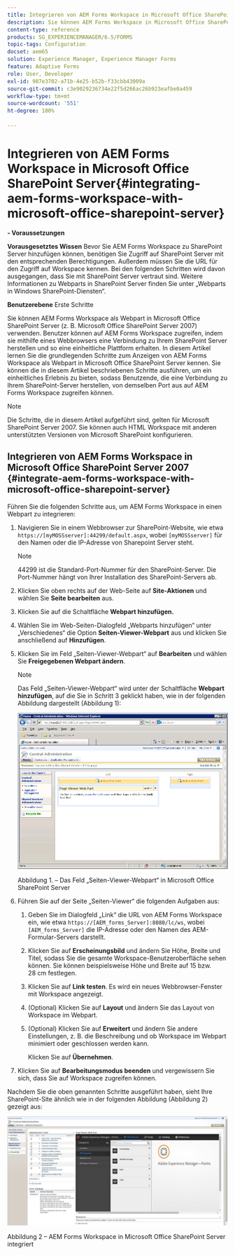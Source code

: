 ```yaml
---
title: Integrieren von AEM Forms Workspace in Microsoft Office SharePoint Server
description: Sie können AEM Forms Workspace in Microsoft Office SharePoint Server integrieren.
content-type: reference
products: SG_EXPERIENCEMANAGER/6.5/FORMS
topic-tags: Configuration
docset: aem65
solution: Experience Manager, Experience Manager Forms
feature: Adaptive Forms
role: User, Developer
exl-id: 907e3702-a71b-4e25-b52b-f33cbb43009a
source-git-commit: c3e9029236734e22f5d266ac26b923eafbe0a459
workflow-type: tm+mt
source-wordcount: '551'
ht-degree: 100%

---
```


# Integrieren von AEM Forms Workspace in Microsoft Office SharePoint Server{#integrating-aem-forms-workspace-with-microsoft-office-sharepoint-server}

**- Voraussetzungen**

**Vorausgesetztes Wissen** 
Bevor Sie AEM Forms Workspace zu SharePoint Server hinzufügen können, benötigen Sie Zugriff auf SharePoint Server mit den entsprechenden Berechtigungen. Außerdem müssen Sie die URL für den Zugriff auf Workspace kennen. Bei den folgenden Schritten wird davon ausgegangen, dass Sie mit SharePoint Server vertraut sind. Weitere Informationen zu Webparts in SharePoint Server finden Sie unter „Webparts in Windows SharePoint-Diensten“.

**Benutzerebene** Erste Schritte

Sie können AEM Forms Workspace als Webpart in Microsoft Office SharePoint Server (z. B. Microsoft Office SharePoint Server 2007) verwenden. Benutzer können auf AEM Forms Workspace zugreifen, indem sie mithilfe eines Webbrowsers eine Verbindung zu Ihrem SharePoint Server herstellen und so eine einheitliche Plattform erhalten. In diesem Artikel lernen Sie die grundlegenden Schritte zum Anzeigen von AEM Forms Workspace als Webpart in Microsoft Office SharePoint Server kennen. Sie können die in diesem Artikel beschriebenen Schritte ausführen, um ein einheitliches Erlebnis zu bieten, sodass Benutzende, die eine Verbindung zu Ihrem SharePoint-Server herstellen, von demselben Port aus auf AEM Forms Workspace zugreifen können.

>[!NOTE]
>
>Die Schritte, die in diesem Artikel aufgeführt sind, gelten für Microsoft SharePoint Server 2007. Sie können auch HTML Workspace mit anderen unterstützten Versionen von Microsoft SharePoint konfigurieren.

## Integrieren von AEM Forms Workspace in Microsoft Office SharePoint Server 2007 {#integrate-aem-forms-workspace-with-microsoft-office-sharepoint-server}

Führen Sie die folgenden Schritte aus, um AEM Forms Workspace in einen Webpart zu integrieren:

1. Navigieren Sie in einem Webbrowser zur SharePoint-Website, wie etwa `https://[myMOSSserver]:44299/default.aspx`, wobei `[myMOSSserver]` für den Namen oder die IP-Adresse von Sharepoint Server steht.

   >[!NOTE]
   >
   >44299 ist die Standard-Port-Nummer für den SharePoint-Server. Die Port-Nummer hängt von Ihrer Installation des SharePoint-Servers ab.

1. Klicken Sie oben rechts auf der Web-Seite auf **Site-Aktionen** und wählen Sie **Seite bearbeiten** aus.
1. Klicken Sie auf die Schaltfläche **Webpart hinzufügen.**
1. Wählen Sie im Web-Seiten-Dialogfeld „Webparts hinzufügen“ unter „Verschiedenes“ die Option **Seiten-Viewer-Webpart** aus und klicken Sie anschließend auf **Hinzufügen**.
1. Klicken Sie im Feld „Seiten-Viewer-Webpart“ auf **Bearbeiten** und wählen Sie **Freigegebenen Webpart ändern**.

   >[!NOTE]
   >
   >Das Feld „Seiten-Viewer-Webpart“ wird unter der Schaltfläche **Webpart hinzufügen**, auf die Sie in Schritt 3 geklickt haben, wie in der folgenden Abbildung dargestellt (Abbildung 1):

   ![Feld „Seiten-Viewer-Webpart“ in Microsoft Office SharePoint Server.](assets/page-viewer-web-part-box-in-microsoft-office-sharepoint-server.png)

   Abbildung 1. – Das Feld „Seiten-Viewer-Webpart“ in Microsoft Office SharePoint Server

1. Führen Sie auf der Seite „Seiten-Viewer“ die folgenden Aufgaben aus:

   1. Geben Sie im Dialogfeld „Link“ die URL von AEM Forms Workspace ein, wie etwa `https://[AEM_forms_Server]:8080/lc/ws`, wobei `[AEM_forms_Server]` die IP-Adresse oder den Namen des AEM-Formular-Servers darstellt.
   1. Klicken Sie auf **Erscheinungsbild** und ändern Sie Höhe, Breite und Titel, sodass Sie die gesamte Workspace-Benutzeroberfläche sehen können. Sie können beispielsweise Höhe und Breite auf 15 bzw. 28 cm festlegen.
   1. Klicken Sie auf **Link testen**. Es wird ein neues Webbrowser-Fenster mit Workspace angezeigt.
   1. (Optional) Klicken Sie auf **Layout** und ändern Sie das Layout von Workspace im Webpart.
   1. (Optional) Klicken Sie auf **Erweitert** und ändern Sie andere Einstellungen, z. B. die Beschreibung und ob Workspace im Webpart minimiert oder geschlossen werden kann.

      Klicken Sie auf **Übernehmen**.

1. Klicken Sie auf **Bearbeitungsmodus beenden** und vergewissern Sie sich, dass Sie auf Workspace zugreifen können.

Nachdem Sie die oben genannten Schritte ausgeführt haben, sieht Ihre SharePoint-Site ähnlich wie in der folgenden Abbildung (Abbildung 2) gezeigt aus:

![AEM Forms Workspace in Microsoft Office SharePoint Server integriert](assets/aem-forms-workspace.jpg)

Abbildung 2 – AEM Forms Workspace in Microsoft Office SharePoint Server integriert
